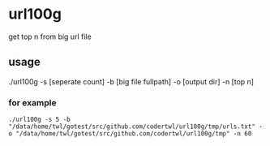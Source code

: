 # url100g
get top n from big url file

## usage
./url100g -s [seperate count] -b [big file fullpath] -o [output dir] -n [top n]
<br>
### for example
```
./url100g -s 5 -b "/data/home/twl/gotest/src/github.com/codertwl/url100g/tmp/urls.txt" -o "/data/home/twl/gotest/src/github.com/codertwl/url100g/tmp" -n 60
```
<br>
